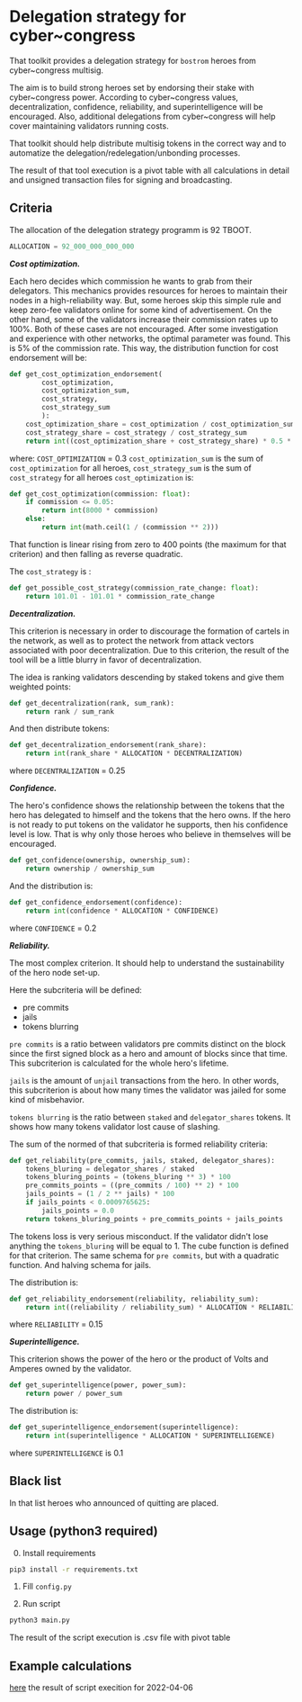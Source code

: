 # Delegation strategy for cyber~congress

That toolkit provides a delegation strategy for `bostrom` heroes from cyber~congress multisig. 

The aim is to build strong heroes set by endorsing their stake with cyber~congress power. According to cyber~congress values, decentralization, confidence, reliability, and superintelligence will be encouraged. Also, additional delegations from cyber~congress will help cover maintaining validators running costs.

That toolkit should help distribute multisig tokens in the correct way and to automatize the delegation/redelegation/unbonding processes.

The result of that tool execution is a pivot table with all calculations in detail and unsigned transaction files for signing and broadcasting.

## Criteria

The allocation of the delegation strategy programm is 92 TBOOT.

```python
ALLOCATION = 92_000_000_000_000
```

***Cost optimization.***

Each hero decides which commission he wants to grab from their delegators. This mechanics provides resources for heroes to maintain their nodes in a high-reliability way. But, some heroes skip this simple rule and keep zero-fee validators online for some kind of advertisement. On the other hand, some of the validators increase their commission rates up to 100%. Both of these cases are not encouraged. After some investigation and experience with other networks, the optimal parameter was found. This is 5% of the commission rate. This way, the distribution function for cost endorsement will be:

```python
def get_cost_optimization_endorsement(
        cost_optimization,
        cost_optimization_sum,
        cost_strategy,
        cost_strategy_sum
        ):
    cost_optimization_share = cost_optimization / cost_optimization_sum
    cost_strategy_share = cost_strategy / cost_strategy_sum
    return int((cost_optimization_share + cost_strategy_share) * 0.5 * ALLOCATION * COST_OPTIMIZATION)
```

where:
`COST_OPTIMIZATION` = 0.3
`cost_optimization_sum` is the sum of `cost_optimization` for all heroes,
`cost_strategy_sum` is the sum of `cost_strategy` for all heroes
`cost_optimization` is:

```python
def get_cost_optimization(commission: float):
    if commission <= 0.05:
        return int(8000 * commission)
    else:
        return int(math.ceil(1 / (commission ** 2)))
```
That function is linear rising from zero to 400 points (the maximum for that criterion) and then falling as reverse quadratic.

The `cost_strategy` is :

```python
def get_possible_cost_strategy(commission_rate_change: float):
    return 101.01 - 101.01 * commission_rate_change
```

***Decentralization.***

This criterion is necessary in order to discourage the formation of cartels in the network, as well as to protect the network from attack vectors associated with poor decentralization. Due to this criterion, the result of the tool will be a little blurry in favor of decentralization.

The idea is ranking validators descending by staked tokens and give them weighted points:

```python
def get_decentralization(rank, sum_rank):
    return rank / sum_rank
```

And then distribute tokens:

```python
def get_decentralization_endorsement(rank_share):
    return int(rank_share * ALLOCATION * DECENTRALIZATION)
```

where `DECENTRALIZATION` = 0.25

***Confidence.***

The hero's confidence shows the relationship between the tokens that the hero has delegated to himself and the tokens that the hero owns. If the hero is not ready to put tokens on the validator he supports, then his confidence level is low. That is why only those heroes who believe in themselves will be encouraged.

```python
def get_confidence(ownership, ownership_sum):
    return ownership / ownership_sum
```

And the distribution is:

```python
def get_confidence_endorsement(confidence):
    return int(confidence * ALLOCATION * CONFIDENCE)
```

where `CONFIDENCE` = 0.2

***Reliability.***

The most complex criterion. It should help to understand the sustainability of the hero node set-up. 

Here the subcriteria will be defined:
- pre commits
- jails
- tokens blurring

`pre commits` is a ratio between validators pre commits distinct on the block since the first signed block as a hero and amount of blocks since that time. This subcriterion is calculated for the whole hero's lifetime.

`jails` is the amount of `unjail` transactions from the hero. In other words, this subcriterion is about how many times the validator was jailed for some kind of misbehavior.

`tokens blurring` is the ratio between `staked` and `delegator_shares` tokens. It shows how many tokens validator lost cause of slashing. 

The sum of the normed of that subcriteria is formed reliability criteria:

```python
def get_reliability(pre_commits, jails, staked, delegator_shares):
    tokens_bluring = delegator_shares / staked
    tokens_bluring_points = (tokens_bluring ** 3) * 100
    pre_commits_points = ((pre_commits / 100) ** 2) * 100
    jails_points = (1 / 2 ** jails) * 100
    if jails_points < 0.0009765625:
        jails_points = 0.0
    return tokens_bluring_points + pre_commits_points + jails_points
```

The tokens loss is very serious misconduct. If the validator didn't lose anything the `tokens_bluring` will be equal to 1. The cube function is defined for that criterion. The same schema for `pre commits`, but with a quadratic function. And halving schema for jails.

The distribution is:

```python
def get_reliability_endorsement(reliability, reliability_sum):
    return int((reliability / reliability_sum) * ALLOCATION * RELIABILITY)
```

where `RELIABILITY` = 0.15

***Superintelligence.***

This criterion shows the power of the hero or the product of Volts and Amperes owned by the validator.

```python
def get_superintelligence(power, power_sum):
    return power / power_sum
```

The distribution is:

```python
def get_superintelligence_endorsement(superintelligence):
    return int(superintelligence * ALLOCATION * SUPERINTELLIGENCE)
```

where `SUPERINTELLIGENCE` is 0.1

## Black list

In that list heroes who announced of quitting are placed.

## Usage (python3 required)

0. Install requirements

```bash
pip3 install -r requirements.txt
```

1. Fill `config.py`

2. Run script

```bash
python3 main.py
```

The result of the script execution is .csv file with pivot table

## Example calculations

[here](./delegation_strategy.csv) the result of script execition for 2022-04-06 